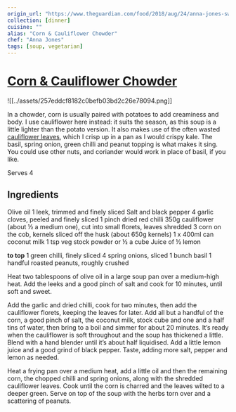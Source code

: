 ```yaml
---
origin_url: "https://www.theguardian.com/food/2018/aug/24/anna-jones-sweetcorn-recipes"
collection: [dinner]
cuisine: ""
alias: "Corn & Cauliflower Chowder"
chef: "Anna Jones"
tags: [soup, vegetarian]
---
```

# [Corn & Cauliflower Chowder](https://www.theguardian.com/food/2018/aug/24/anna-jones-sweetcorn-recipes)
![[../assets/257eddcf8182c0befb03bd2c26e78094.png]]

In a chowder, corn is usually paired with potatoes to add creaminess and body. I use cauliflower here instead: it suits the season, as this soup is a little lighter than the potato version. It also makes use of the often wasted [cauliflower leaves](https://www.theguardian.com/lifeandstyle/2018/jun/30/how-to-make-the-most-of-cauliflower-leaves), which I crisp up in a pan as I would crispy kale. The basil, spring onion, green chilli and peanut topping is what makes it sing. You could use other nuts, and coriander would work in place of basil, if you like.

Serves 4

## Ingredients

Olive oil
1 leek, trimmed and finely sliced
Salt and black pepper
4 garlic cloves, peeled and finely sliced
1 pinch dried red chilli
350g cauliflower (about ½ a medium one), cut into small florets, leaves shredded
3 corn on the cob, kernels sliced off the husk (about 650g kernels)
1 x 400ml can coconut milk
1 tsp veg stock powder or ½ a cube 
Juice of ½ lemon

**to top**
1 green chilli, finely sliced
4 spring onions, sliced
1 bunch basil
1 handful roasted peanuts, roughly crushed

Heat two tablespoons of olive oil in a large soup pan over a medium-high heat. Add the leeks and a good pinch of salt and cook for 10 minutes, until soft and sweet.

Add the garlic and dried chilli, cook for two minutes, then add the cauliflower florets, keeping the leaves for later. Add all but a handful of the corn, a good pinch of salt, the coconut milk, stock cube and one and a half tins of water, then bring to a boil and simmer for about 20 minutes. It’s ready when the cauliflower is soft throughout and the soup has thickened a little. Blend with a hand blender until it’s about half liquidised. Add a little lemon juice and a good grind of black pepper. Taste, adding more salt, pepper and lemon as needed.

Heat a frying pan over a medium heat, add a little oil and then the remaining corn, the chopped chilli and spring onions, along with the shredded cauliflower leaves. Cook until the corn is charred and the leaves wilted to a deeper green. Serve on top of the soup with the herbs torn over and a scattering of peanuts.